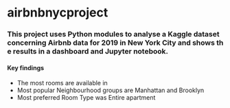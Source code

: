 # airbnbnycproject

### This project uses Python modules to analyse a Kaggle dataset concerning Airbnb data for 2019 in New York City and shows the results in a dashboard and Jupyter notebook.

#### Key findings 
* The most rooms are available in 
* Most popular Neighbourhood groups are Manhattan and Brooklyn 
* Most preferred Room Type was Entire apartment 
